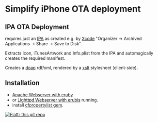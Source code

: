 
# Simplify iPhone OTA deployment

## IPA OTA Deployment

requires just an [IPA](https://en.wikipedia.org/wiki/.ipa_%28file_extension%29) as created
e.g. by [Xcode](developer.apple.com/tools/xcode/)
"Organizer -> Archived Applications -> Share -> Save to Disk".

Extracts Icon, iTunesArtwork and Info.plist from the IPA and automagically creates the
required manifest.

Creates a [doap](http://usefulinc.com/doap/) rdf/xml,
rendered by a [xslt](http://www.w3.org/TR/xslt) stylesheet (client-side).

## Installation

- [Apache Webserver with eruby](http://www.google.de/search?q="eruby"+apache)
- or [Lighttpd Webserver with erubis](http://www.google.de/search?q="erubis"+lighttpd) running.
- install [cfpropertylist gem](https://github.com/ckruse/CFPropertyList).

[![Flattr this git repo](http://api.flattr.com/button/flattr-badge-large.png)](https://flattr.com/submit/auto?user_id=mro&url=https://github.com/mro/iOS-OTA&title=iOS-OTA&language=&tags=github&category=software) 
